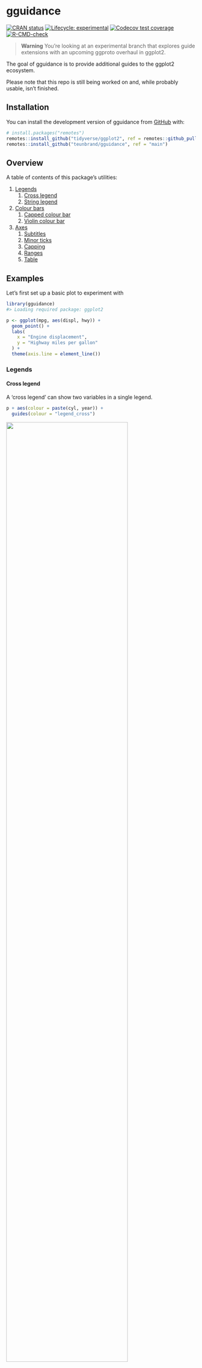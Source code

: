 
<!-- README.md is generated from README.Rmd. Please edit that file -->

# gguidance

<!-- badges: start -->

[![CRAN
status](https://www.r-pkg.org/badges/version/gguidance)](https://CRAN.R-project.org/package=gguidance)
[![Lifecycle:
experimental](https://img.shields.io/badge/lifecycle-experimental-orange.svg)](https://lifecycle.r-lib.org/articles/stages.html#experimental)
[![Codecov test
coverage](https://codecov.io/gh/teunbrand/gguidance/branch/master/graph/badge.svg)](https://app.codecov.io/gh/teunbrand/gguidance?branch=master)
[![R-CMD-check](https://github.com/teunbrand/gguidance/actions/workflows/R-CMD-check.yaml/badge.svg)](https://github.com/teunbrand/gguidance/actions/workflows/R-CMD-check.yaml)
<!-- badges: end -->

> **Warning** You’re looking at an experimental branch that explores
> guide extensions with an upcoming ggproto overhaul in ggplot2.

The goal of gguidance is to provide additional guides to the ggplot2
ecosystem.

Please note that this repo is still being worked on and, while probably
usable, isn’t finished.

## Installation

You can install the development version of gguidance from
[GitHub](https://github.com/) with:

``` r
# install.packages("remotes")
remotes::install_github("tidyverse/ggplot2", ref = remotes::github_pull("4879"))
remotes::install_github("teunbrand/gguidance", ref = "main")
```

## Overview

A table of contents of this package’s utilities:

1.  [Legends](#legends)
    1.  [Cross legend](#cross-legend)
    2.  [String legend](#string-legend)
2.  [Colour bars](#colour-bars)
    1.  [Capped colour bar](#capped-colour-bar)
    2.  [Violin colour bar](#violin-colour-bar)
3.  [Axes](#axes)
    1.  [Subtitles](#subtitles)
    2.  [Minor ticks](#minor-ticks)
    3.  [Capping](#capping)
    4.  [Ranges](#ranges)
    5.  [Table](#table)

## Examples

Let’s first set up a basic plot to experiment with

``` r
library(gguidance)
#> Loading required package: ggplot2

p <- ggplot(mpg, aes(displ, hwy)) +
  geom_point() +
  labs(
    x = "Engine displacement",
    y = "Highway miles per gallon"
  ) +
  theme(axis.line = element_line())
```

### Legends

#### Cross legend

A ‘cross legend’ can show two variables in a single legend.

``` r
p + aes(colour = paste(cyl, year)) +
  guides(colour = "legend_cross")
```

<img src="man/figures/README-legend_cross-1.png" width="80%" />

#### String legend

A string legend doesn’t display keys, but colours the labels.

``` r
p + aes(colour = class) +
  guides(colour = "legend_string")
```

<img src="man/figures/README-legend_string-1.png" width="80%" />

### Colour bars

#### Capped colour bar

A capped colour bar:

``` r
p + aes(colour = cty) +
  scale_colour_viridis_c(guide = "colourbar_cap")
```

<img src="man/figures/README-colourbar_cap-1.png" width="80%" />

#### Violin colour bar

Using a violin as a colour guide:

``` r
p + aes(colour = cty) +
  scale_colour_viridis_c(guide = guide_colour_violin(density = mpg$cty))
```

<img src="man/figures/README-colour_violin-1.png" width="80%" />

### Axes

#### Subtitles

Using subtitles.

``` r
p + guides(x = guide_axis_extend(subtitle = c("Less", "More")))
```

<img src="man/figures/README-axis_extend-1.png" width="80%" />

#### Minor ticks

Using minor ticks.

``` r
p + guides(x = "axis_minor")
```

<img src="man/figures/README-axis_minor-1.png" width="80%" />

#### Capping

Using capped lines.

``` r
p + guides(x = "axis_cap")
```

<img src="man/figures/README-axis_cap-1.png" width="80%" />

#### Ranges

With bracketed ranges.

``` r
ggplot(mpg, aes(class, displ)) +
  geom_boxplot() +
  guides(x = guide_axis_nested(
    range_start = c(0.5, 3.5),
    range_end   = c(4.5, 6.5),
    range_name  = c("First range", "Second range"),
    bracket     = "square" 
  ))
```

<img src="man/figures/README-axis_nested-1.png" width="80%" />

#### Table

Using a table as an axis guide.

``` r
# Creating summary table
my_table <- lapply(split(mpg[, c("displ", "cty", "hwy")], mpg$cyl), colMeans)
my_table <- as.data.frame(do.call(rbind, my_table))
my_table[] <- lapply(my_table, scales::number, accuracy = 0.01)
my_table$cyl <- rownames(my_table)

# Use summary table as axis guide
ggplot(mpg, aes(factor(cyl), displ)) +
  geom_boxplot() +
  guides(x = guide_axis_table(table = my_table, key_col = cyl))
```

<img src="man/figures/README-axis_table-1.png" width="80%" />
